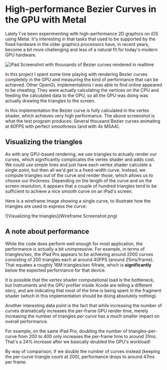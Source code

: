 # High-performance Bezier Curves in the GPU with Metal
Lately I've been experimenting with high-performance 2D graphics on iOS using Metal. It's interesting in that tasks that used to be supported by the fixed hardware in the older graphics processors have, in recent years, become a bit more challenging and less of a natural fit for today's modern GPU hardware.

![iPad Screenshot with thousands of Bezier curves rendered in realtime](Screenshot.png)

In this project I spent some time playing with rendering Bezier curves completely in the GPU and measuring the kind of performance that can be achieved. Other OpenGL implementations I was able to find online appeared to be cheating: They were actually calculating the vertices on the CPU and feeding the calculated data to the GPU, so all the GPU was doing was actually drawing the triangles to the screen.

In this implementation the Bezier curve is fully calculated in the vertex shader, which achieves very high performance. The above screenshot is what the test program produces: Several thousand Bezier curves animating at 60FPS with perfect smoothness (and with 4x MSAA).

## Visualizing the triangles
As with any GPU-based rendering, we use triangles to actually render our curves, which significantly complicates the vertex shader and adds cost. We could use simple lines and just have each vertex shader calculate a single point, but then all we'd get is a fixed-width curve. Instead, we compute triangles out of the curve and render those, which allows us to choose our thickness. Depending on the length of the curve and on the screen resolution, it appears that a couple of hundred triangles tend to be sufficient to achieve a nice smooth curve on an iPad's screen.

Here is a wireframe image showing a single curve, to illustrate how the triangles are used to express the curve:

![Visualizing the triangles](Wireframe Screenshot.png)

## A note about performance
While the code does perform well enough for most application, the performance is actually a bit unimpressive. For example, in terms of triangles/sec, the iPad Pro appears to be achieving around 2000 curves consisting of 200 triangles each at around 40FPS (around 25ms/frame). That equates a roughly 16M triangles/sec fillrate, which is **significantly** below
the expected performance for that device.

It is possible that the vertex shader computational load is the bottleneck, but Instruments and the GPU profiler inside Xcode are telling a different story, and are indicating that most of the time is being spent in the fragment shader (which in this implementation should be doing absolutely nothing).

Another interesting data point is the fact that while increasing the number of curves dramatically increases the per-frame GPU render time, merely increasing the number of triangles *per curve* has a much smaller impact on overall performance.

For example, on the same iPad Pro, doubling the number of triangles-per-curve from 200 to 400 only increases the per-frame time to around 31ms. That's a 24% increase after we basically doubled the GPU's workload!

By way of comparison, if we double the number of curves instead (keeping the per-curve triangle count at 200), performance drops to around 47ms per frame.
